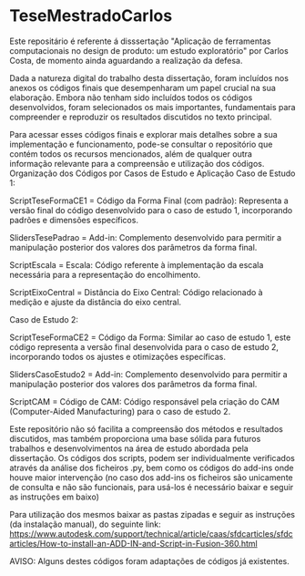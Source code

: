 # TeseMestradoCarlos
Este repositário é referente á disssertação "Aplicação de ferramentas computacionais no design de produto: um estudo exploratório" por Carlos Costa, de momento ainda aguardando a realização da defesa.


Dada a natureza digital do trabalho desta dissertação, foram incluídos nos anexos os códigos finais que desempenharam um papel crucial na sua elaboração. Embora não tenham sido incluídos todos os códigos desenvolvidos, foram selecionados os mais importantes, fundamentais para compreender e reproduzir os resultados discutidos no texto principal.

Para acessar esses códigos finais e explorar mais detalhes sobre a sua implementação e funcionamento, pode-se consultar o repositório que contém todos os recursos mencionados, além de qualquer outra informação relevante para a compreensão e utilização dos códigos.
Organização dos Códigos por Casos de Estudo e Aplicação
Caso de Estudo 1:

  ScriptTeseFormaCE1 = Código da Forma Final (com padrão):
         Representa a versão final do código desenvolvido para o caso de estudo 1, incorporando padrões e dimensões específicos.
         
  SlidersTesePadrao = Add-in:
         Complemento desenvolvido para permitir a manipulação posterior dos valores dos parâmetros da forma final.
         
  ScriptEscala = Escala:
         Código referente à implementação da escala necessária para a representação do encolhimento.
         
  ScriptEixoCentral =  Distância do Eixo Central:
         Código relacionado à medição e ajuste da distância do eixo central.
        

Caso de Estudo 2:

   ScriptTeseFormaCE2 = Código da Forma:
        Similar ao caso de estudo 1, este código representa a versão final desenvolvida para o caso de estudo 2, incorporando todos os ajustes e otimizações específicas.
        
   SlidersCasoEstudo2 = Add-in:
        Complemento desenvolvido para permitir a manipulação posterior dos valores dos parâmetros da forma final.
        
   ScriptCAM = Código de CAM:
        Código responsável pela criação do CAM (Computer-Aided Manufacturing) para o caso de estudo 2.
        


Este repositório não só facilita a compreensão dos métodos e resultados discutidos, mas também proporciona uma base sólida para futuros trabalhos e desenvolvimentos na área de estudo abordada pela dissertação.
Os códigos dos scripts, podem ser individualmente verificados através da análise dos ficheiros .py, bem como os códigos do add-ins onde houve maior intervenção (no caso dos add-ins os ficheiros são unicamente de consulta e não são funcionais, para usá-los é necessário baixar e seguir as instruções em baixo)


Para utilização dos mesmos baixar as pastas zipadas e seguir as instruções (da instalação manual), do seguinte link: https://www.autodesk.com/support/technical/article/caas/sfdcarticles/sfdcarticles/How-to-install-an-ADD-IN-and-Script-in-Fusion-360.html

AVISO: Alguns destes códigos foram adaptações de códigos já existentes.
